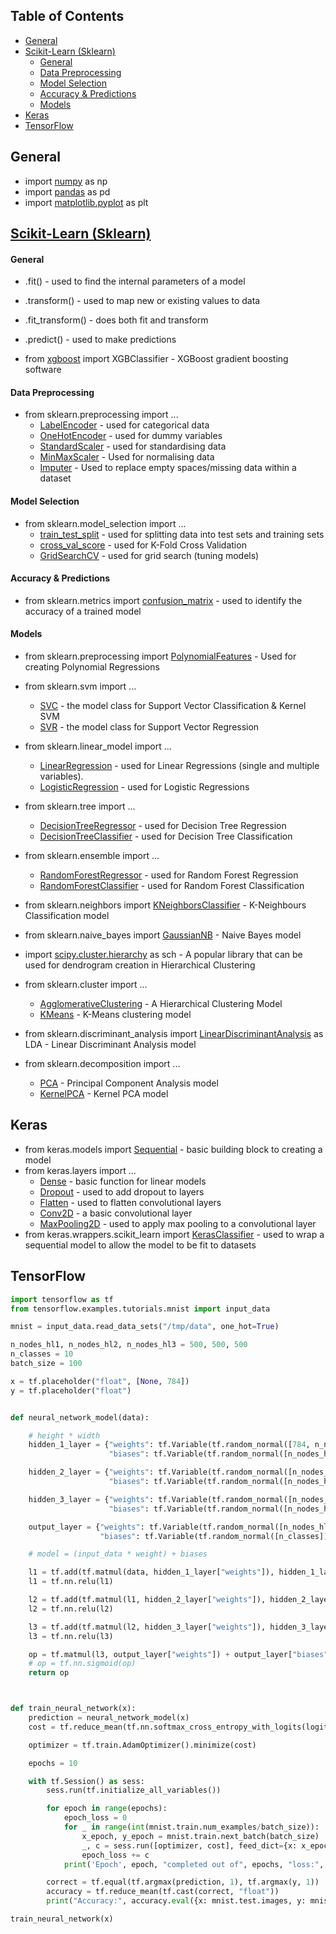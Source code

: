 ## Table of Contents
* [General](#general)
* [Scikit-Learn (Sklearn)](#scikit-learn-sklearn)
   * [General](#general-1)
   * [Data Preprocessing](#data-preprocessing)
   * [Model Selection](#model-selection)
   * [Accuracy & Predictions](#accuracy--predictions)
   * [Models](#models)
* [Keras](#keras)
* [TensorFlow](#tensorflow)

## General

* import [numpy](http://www.numpy.org/) as np
* import [pandas](https://pandas.pydata.org/) as pd
* import [matplotlib.pyplot](https://matplotlib.org/) as plt

## [Scikit-Learn (Sklearn)](http://scikit-learn.org/stable/)

#### General
* .fit() - used to find the internal parameters of a model
* .transform() - used to map new or existing values to data
* .fit_transform() - does both fit and transform
* .predict() - used to make predictions

* from [xgboost](https://xgboost.readthedocs.io/en/latest/) import XGBClassifier - XGBoost gradient boosting software


#### Data Preprocessing
* from sklearn.preprocessing import ...
   * [LabelEncoder](http://scikit-learn.org/stable/modules/generated/sklearn.preprocessing.LabelEncoder.html) - used for categorical data
   * [OneHotEncoder](http://scikit-learn.org/stable/modules/generated/sklearn.preprocessing.OneHotEncoder.html) - used for dummy variables
   * [StandardScaler](http://scikit-learn.org/stable/modules/generated/sklearn.preprocessing.StandardScaler.html) - used for standardising data
   * [MinMaxScaler](http://scikit-learn.org/stable/modules/generated/sklearn.preprocessing.MinMaxScaler.html) - Used for normalising data
   * [Imputer](http://scikit-learn.org/stable/modules/generated/sklearn.preprocessing.Imputer.html) - Used to replace empty spaces/missing data within a dataset


#### Model Selection
* from sklearn.model_selection import ...
   * [train_test_split](http://scikit-learn.org/stable/modules/generated/sklearn.model_selection.train_test_split.html) - used for splitting data into test sets and training sets
   * [cross_val_score](http://scikit-learn.org/stable/modules/generated/sklearn.model_selection.cross_val_score.html) - used for K-Fold Cross Validation
   * [GridSearchCV](http://scikit-learn.org/stable/modules/generated/sklearn.model_selection.GridSearchCV.html) - used for grid search (tuning models)


#### Accuracy & Predictions
* from sklearn.metrics import [confusion_matrix](http://scikit-learn.org/stable/modules/generated/sklearn.metrics.confusion_matrix.html) - used to identify the accuracy of a trained model


#### Models
* from sklearn.preprocessing import [PolynomialFeatures](http://scikit-learn.org/stable/modules/generated/sklearn.preprocessing.PolynomialFeatures.html) - Used for creating Polynomial Regressions

* from sklearn.svm import ...
   * [SVC](http://scikit-learn.org/stable/modules/generated/sklearn.svm.SVC.html) - the model class for Support Vector Classification & Kernel SVM
   * [SVR](http://scikit-learn.org/stable/modules/generated/sklearn.svm.SVR.html) - the model class for Support Vector Regression

* from sklearn.linear_model import ...
   * [LinearRegression](http://scikit-learn.org/stable/modules/generated/sklearn.linear_model.LinearRegression.html) - used for Linear Regressions (single and multiple variables).
   * [LogisticRegression](http://scikit-learn.org/stable/modules/generated/sklearn.linear_model.LogisticRegression.html) - used for Logistic Regressions

* from sklearn.tree import ...
   * [DecisionTreeRegressor](http://scikit-learn.org/stable/modules/generated/sklearn.tree.DecisionTreeRegressor.html) - used for Decision Tree Regression
   * [DecisionTreeClassifier](http://scikit-learn.org/stable/modules/generated/sklearn.tree.DecisionTreeClassifier.html) - used for Decision Tree Classification

* from sklearn.ensemble import ...
   * [RandomForestRegressor](http://scikit-learn.org/stable/modules/generated/sklearn.ensemble.RandomForestRegressor.html) - used for Random Forest Regression
   * [RandomForestClassifier](http://scikit-learn.org/stable/modules/generated/sklearn.ensemble.RandomForestClassifier.html) - used for Random Forest Classification

* from sklearn.neighbors import [KNeighborsClassifier](http://scikit-learn.org/stable/modules/generated/sklearn.neighbors.KNeighborsClassifier.html) - K-Neighbours Classification model
* from sklearn.naive_bayes import [GaussianNB](http://scikit-learn.org/stable/modules/generated/sklearn.naive_bayes.GaussianNB.html) - Naive Bayes model

* import [scipy.cluster.hierarchy](https://docs.scipy.org/doc/scipy/reference/cluster.hierarchy.html) as sch - A popular library that can be used for dendrogram creation in Hierarchical Clustering

* from sklearn.cluster import ...
   * [AgglomerativeClustering](http://scikit-learn.org/stable/modules/generated/sklearn.cluster.AgglomerativeClustering.html) - A Hierarchical Clustering Model
   * [KMeans](http://scikit-learn.org/stable/modules/generated/sklearn.cluster.KMeans.html) - K-Means clustering model

* from sklearn.discriminant_analysis import [LinearDiscriminantAnalysis](http://scikit-learn.org/stable/modules/generated/sklearn.discriminant_analysis.LinearDiscriminantAnalysis.html#sklearn.discriminant_analysis.LinearDiscriminantAnalysis) as LDA - Linear Discriminant Analysis model

* from sklearn.decomposition import ...
   * [PCA](http://scikit-learn.org/stable/modules/generated/sklearn.decomposition.PCA.html) - Principal Component Analysis model
   * [KernelPCA](http://scikit-learn.org/stable/modules/generated/sklearn.decomposition.KernelPCA.html) - Kernel PCA model


## Keras

* from keras.models import [Sequential](https://keras.io/models/sequential/) - basic building block to creating a model
* from keras.layers import ...
   * [Dense](https://keras.io/layers/core/#dense) - basic function for linear models
   * [Dropout](https://keras.io/layers/core/#dropout) - used to add dropout to layers
   * [Flatten](https://keras.io/layers/core/#flatten) - used to flatten convolutional layers
   * [Conv2D](https://keras.io/layers/convolutional/#conv2d) - a basic convolutional layer
   * [MaxPooling2D](https://keras.io/layers/pooling/#maxpooling2d) - used to apply max pooling to a convolutional layer
* from keras.wrappers.scikit_learn import [KerasClassifier](https://keras.io/scikit-learn-api/) - used to wrap a sequential model to allow the model to be fit to datasets

## TensorFlow

```python
import tensorflow as tf
from tensorflow.examples.tutorials.mnist import input_data

mnist = input_data.read_data_sets("/tmp/data", one_hot=True)

n_nodes_hl1, n_nodes_hl2, n_nodes_hl3 = 500, 500, 500
n_classes = 10
batch_size = 100

x = tf.placeholder("float", [None, 784])
y = tf.placeholder("float")


def neural_network_model(data):

    # height * width
    hidden_1_layer = {"weights": tf.Variable(tf.random_normal([784, n_nodes_hl1])),
                      "biases": tf.Variable(tf.random_normal([n_nodes_hl1]))}

    hidden_2_layer = {"weights": tf.Variable(tf.random_normal([n_nodes_hl1, n_nodes_hl2])),
                      "biases": tf.Variable(tf.random_normal([n_nodes_hl2]))}

    hidden_3_layer = {"weights": tf.Variable(tf.random_normal([n_nodes_hl2, n_nodes_hl3])),
                      "biases": tf.Variable(tf.random_normal([n_nodes_hl3]))}

    output_layer = {"weights": tf.Variable(tf.random_normal([n_nodes_hl3, n_classes])),
                    "biases": tf.Variable(tf.random_normal([n_classes]))}

    # model = (input_data * weight) + biases

    l1 = tf.add(tf.matmul(data, hidden_1_layer["weights"]), hidden_1_layer["biases"])
    l1 = tf.nn.relu(l1)

    l2 = tf.add(tf.matmul(l1, hidden_2_layer["weights"]), hidden_2_layer["biases"])
    l2 = tf.nn.relu(l2)

    l3 = tf.add(tf.matmul(l2, hidden_3_layer["weights"]), hidden_3_layer["biases"])
    l3 = tf.nn.relu(l3)

    op = tf.matmul(l3, output_layer["weights"]) + output_layer["biases"]
    # op = tf.nn.sigmoid(op)
    return op



def train_neural_network(x):
    prediction = neural_network_model(x)
    cost = tf.reduce_mean(tf.nn.softmax_cross_entropy_with_logits(logits=prediction, labels=y))

    optimizer = tf.train.AdamOptimizer().minimize(cost)

    epochs = 10

    with tf.Session() as sess:
        sess.run(tf.initialize_all_variables())

        for epoch in range(epochs):
            epoch_loss = 0
            for _ in range(int(mnist.train.num_examples/batch_size)):
                x_epoch, y_epoch = mnist.train.next_batch(batch_size)
                _, c = sess.run([optimizer, cost], feed_dict={x: x_epoch, y: y_epoch})
                epoch_loss += c
            print('Epoch', epoch, "completed out of", epochs, "loss:", epoch_loss)

        correct = tf.equal(tf.argmax(prediction, 1), tf.argmax(y, 1))
        accuracy = tf.reduce_mean(tf.cast(correct, "float"))
        print("Accuracy:", accuracy.eval({x: mnist.test.images, y: mnist.test.labels}))

train_neural_network(x)
```

